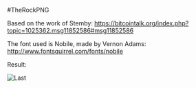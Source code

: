 #TheRockPNG

Based on the work of Stemby: https://bitcointalk.org/index.php?topic=1025362.msg11852586#msg11852586

The font used is Nobile, made by Vernon Adams: http://www.fontsquirrel.com/fonts/nobile

Result: 

![Last](http://mikexine.me/trtlast.png)

